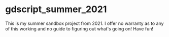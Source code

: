 # gdscript_summer_2021

This is my summer sandbox project from 2021.  I offer no warranty as to any of this working and no guide to figuring out what's going on!  Have fun!
